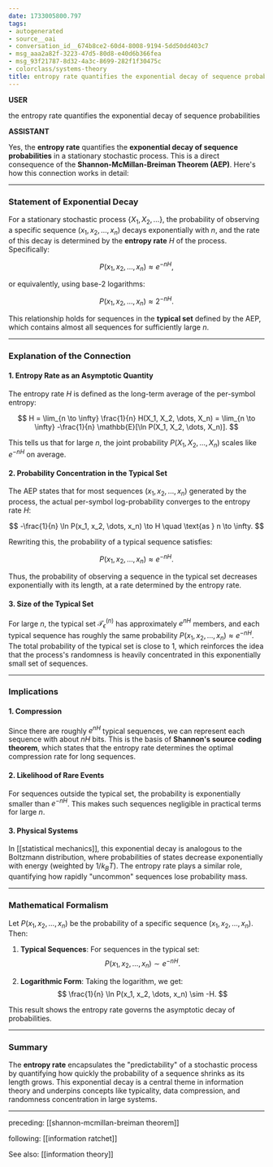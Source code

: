 ```yaml
---
date: 1733005800.797
tags:
- autogenerated
- source__oai
- conversation_id__674b8ce2-60d4-8008-9194-5dd50dd403c7
- msg_aaa2a82f-3223-47d5-80d8-e40d6b366fea
- msg_93f21787-8d32-4a3c-8699-282f1f30475c
- colorclass/systems-theory
title: entropy rate quantifies the exponential decay of sequence probabilities
---
```


**USER**

the entropy rate quantifies the exponential decay of sequence probabilities


**ASSISTANT**

Yes, the **entropy rate** quantifies the **exponential decay of sequence probabilities** in a stationary stochastic process. This is a direct consequence of the **Shannon-McMillan-Breiman Theorem (AEP)**. Here's how this connection works in detail:

---

### Statement of Exponential Decay
For a stationary stochastic process $\{X_1, X_2, \dots\}$, the probability of observing a specific sequence $(x_1, x_2, \dots, x_n)$ decays exponentially with $n$, and the rate of this decay is determined by the **entropy rate** $H$ of the process. Specifically:

$$
P(x_1, x_2, \dots, x_n) \approx e^{-nH},
$$

or equivalently, using base-2 logarithms:

$$
P(x_1, x_2, \dots, x_n) \approx 2^{-nH}.
$$

This relationship holds for sequences in the **typical set** defined by the AEP, which contains almost all sequences for sufficiently large $n$.

---

### Explanation of the Connection

#### 1. **Entropy Rate as an Asymptotic Quantity**
The entropy rate $H$ is defined as the long-term average of the per-symbol entropy:

$$
H = \lim_{n \to \infty} \frac{1}{n} H(X_1, X_2, \dots, X_n) = \lim_{n \to \infty} -\frac{1}{n} \mathbb{E}[\ln P(X_1, X_2, \dots, X_n)].
$$

This tells us that for large $n$, the joint probability $P(X_1, X_2, \dots, X_n)$ scales like $e^{-nH}$ on average.

#### 2. **Probability Concentration in the Typical Set**
The AEP states that for most sequences $(x_1, x_2, \dots, x_n)$ generated by the process, the actual per-symbol log-probability converges to the entropy rate $H$:

$$
-\frac{1}{n} \ln P(x_1, x_2, \dots, x_n) \to H \quad \text{as } n \to \infty.
$$

Rewriting this, the probability of a typical sequence satisfies:

$$
P(x_1, x_2, \dots, x_n) \approx e^{-nH}.
$$

Thus, the probability of observing a sequence in the typical set decreases exponentially with its length, at a rate determined by the entropy rate.

#### 3. **Size of the Typical Set**
For large $n$, the typical set $\mathcal{T}_\epsilon^{(n)}$ has approximately $e^{nH}$ members, and each typical sequence has roughly the same probability $P(x_1, x_2, \dots, x_n) \approx e^{-nH}$. The total probability of the typical set is close to 1, which reinforces the idea that the process's randomness is heavily concentrated in this exponentially small set of sequences.

---

### Implications

#### 1. **Compression**
Since there are roughly $e^{nH}$ typical sequences, we can represent each sequence with about $nH$ bits. This is the basis of **Shannon's source coding theorem**, which states that the entropy rate determines the optimal compression rate for long sequences.

#### 2. **Likelihood of Rare Events**
For sequences outside the typical set, the probability is exponentially smaller than $e^{-nH}$. This makes such sequences negligible in practical terms for large $n$.

#### 3. **Physical Systems**
In [[statistical mechanics]], this exponential decay is analogous to the Boltzmann distribution, where probabilities of states decrease exponentially with energy (weighted by $1/k_B T$). The entropy rate plays a similar role, quantifying how rapidly "uncommon" sequences lose probability mass.

---

### Mathematical Formalism
Let $P(x_1, x_2, \dots, x_n)$ be the probability of a specific sequence $(x_1, x_2, \dots, x_n)$. Then:

1. **Typical Sequences**: 
   For sequences in the typical set:
   $$
   P(x_1, x_2, \dots, x_n) \sim e^{-nH}.
   $$

2. **Logarithmic Form**:
   Taking the logarithm, we get:
   $$
   \frac{1}{n} \ln P(x_1, x_2, \dots, x_n) \sim -H.
   $$

This result shows the entropy rate governs the asymptotic decay of probabilities.

---

### Summary
The **entropy rate** encapsulates the "predictability" of a stochastic process by quantifying how quickly the probability of a sequence shrinks as its length grows. This exponential decay is a central theme in information theory and underpins concepts like typicality, data compression, and randomness concentration in large systems.


---

preceding: [[shannon-mcmillan-breiman theorem]]  


following: [[information ratchet]]

See also: [[information theory]]